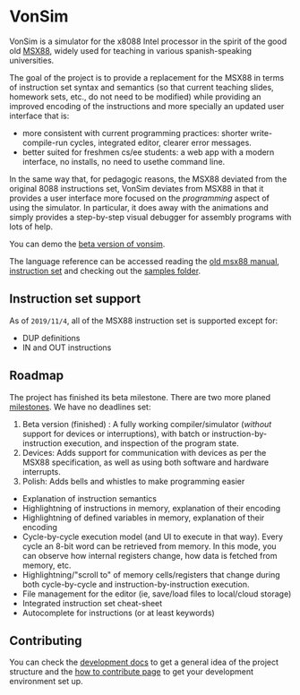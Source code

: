 # VonSim

VonSim is a simulator for the x8088 Intel processor in the spirit of the good old [MSX88](http://e-spacio.uned.es/fez/eserv/taee:congreso-1994-1055/S2C05.pdf), widely used for teaching in various spanish-speaking universities.

The goal of the project is to provide a replacement for the MSX88 in terms of instruction set syntax and semantics (so that current teaching slides, homework sets, etc., do not need to be modified) while providing an improved encoding of the instructions and more specially an updated user interface that is:

* more consistent with current programming practices: shorter write-compile-run cycles, integrated editor, clearer error messages.
* better suited for freshmen cs/ee students: a web app with a modern interface, no installs, no need to usethe command line.

In the same way that, for pedagogic reasons, the MSX88 deviated from the original 8088 instructions set, VonSim deviates from MSX88 in that it provides a user interface more focused on the *programming* aspect of using the simulator. In particular, it does away with the animations and simply provides a step-by-step visual debugger for assembly programs with lots of help.

You can demo the [beta version of vonsim](http://vonsim.github.io/).


The language reference can be accessed reading the [old msx88 manual](http://weblidi.info.unlp.edu.ar/catedras/organiza/descargas/Manual-MSX88.pdf), [instruction set](http://weblidi.info.unlp.edu.ar/catedras/organiza/descargas/set-instr-MSX88.PDF) and checking out the [samples folder](https://github.com/vonsim/vonsim/tree/master/assets/samples).

## Instruction set support

As of `2019/11/4`, all of the MSX88 instruction set is supported except for:
* DUP definitions
* IN and OUT instructions

## Roadmap

The project has finished its beta milestone. There are two more planed [milestones](https://github.com/vonsim/vonsim/milestones). We have no deadlines set:

1. Beta version (finished) : A fully working compiler/simulator (*without* support for devices or interruptions), with batch or instruction-by-instruction execution, and inspection of the program state.
2. Devices: Adds support for communication with devices as per the MSX88 specification, as well as using both software and hardware interrupts.
3. Polish: Adds bells and whistles to make programming easier
  * Explanation of instruction semantics
  * Highlightning of instructions in memory, explanation of their encoding
  * Highlightning of defined variables in memory, explanation of their encoding
  * Cycle-by-cycle execution model (and UI to execute in that way). Every cycle an 8-bit word can be retrieved from memory. In this mode, you can observe how internal registers change, how data is fetched from memory, etc.
  * Highlightning/"scroll to" of memory cells/registers that change during both cycle-by-cycle and instruction-by-instruction execution.
  * File management for the editor (ie, save/load files to local/cloud storage)
  * Integrated instruction set cheat-sheet
  * Autocomplete for instructions (or at least keywords)


## Contributing
You can check the [development docs](doc/index.md) to get a general idea of the project structure and the [how to contribute page](CONTRIBUTING.md) to get your development environment set up.
